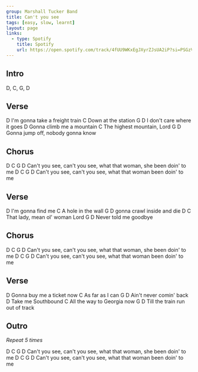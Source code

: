 ```yaml
---
group: Marshall Tucker Band
title: Can't you see
tags: [easy, slow, learnt]
layout: page
links:
  - type: Spotify
    title: Spotify
    url: https://open.spotify.com/track/4fUU9WKxEgJXyrZJsUA2iP?si=PSGzVVw2S3ORCX5ts516wA
---
```


## Intro

D, C, G, D

## Verse

D
I'm gonna take a freight train
C
Down at the station
G                     D
I don't care where it goes
D
Gonna climb me a mountain
C
The highest mountain, Lord
G                       D
Gonna jump off, nobody gonna know

## Chorus

D              C              G                           D
Can't you see, can't you see, what that woman, she been doin' to me
D              C              G                       D
Can't you see, can't you see, what that woman been doin' to me

## Verse

D
I'm gonna find me
C
A hole in the wall
G                      D
gonna crawl inside and die
D                     C
That lady, mean ol' woman Lord
G                 D
Never told me goodbye

## Chorus

D              C              G                           D
Can't you see, can't you see, what that woman, she been doin' to me
D              C              G                       D
Can't you see, can't you see, what that woman been doin' to me

## Verse

D
Gonna buy me a ticket now
C
As far as I can
G                     D
Ain't never comin' back
D
Take me Southbound
C
All the way to Georgia now
G                         D
Till the train run out of track

## Outro

*Repeat 5 times*

D              C              G                           D
Can't you see, can't you see, what that woman, she been doin' to me
D              C              G                       D
Can't you see, can't you see, what that woman been doin' to me
